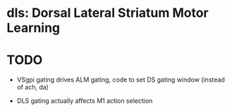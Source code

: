 # dls: Dorsal Lateral Striatum Motor Learning

# TODO

* VSgpi gating drives ALM gating, code to set DS gating window (instead of ach, da)

* DLS gating actually affects M1 action selection


